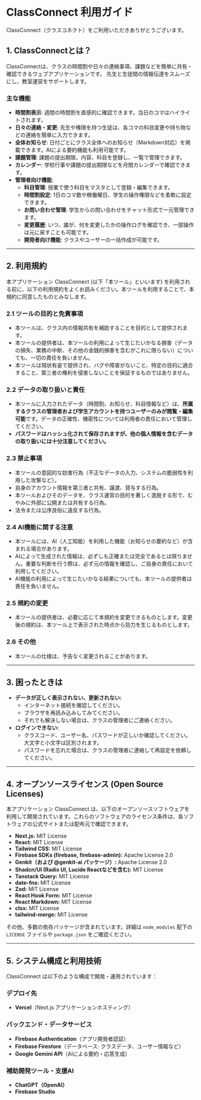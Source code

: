 
# ClassConnect 利用ガイド

ClassConnect（クラスコネクト）をご利用いただきありがとうございます。

## 1. ClassConnectとは？

ClassConnectは、クラスの時間割や日々の連絡事項、課題などを簡単に共有・確認できるウェブアプリケーションです。
先生と生徒間の情報伝達をスムーズにし、教室運営をサポートします。

### 主な機能

*   **時間割表示**: 週間の時間割を直感的に確認できます。当日のコマはハイライトされます。
*   **日々の連絡・変更**: 先生や権限を持つ生徒は、各コマの科目変更や持ち物などの連絡を簡単に入力できます。
*   **全体お知らせ**: 日付ごとにクラス全体へのお知らせ（Markdown対応）を掲載できます。AIによる要約機能も利用可能です。
*   **課題管理**: 課題の提出期限、内容、科目を登録し、一覧で管理できます。
*   **カレンダー**: 学校行事や課題の提出期限などを月間カレンダーで確認できます。
*   **管理者向け機能**:
    *   **科目管理**: 授業で使う科目をマスタとして登録・編集できます。
    *   **時間割設定**: 1日のコマ数や稼働曜日、学生の操作権限などを柔軟に設定できます。
    *   **お問い合わせ管理**: 学生からの問い合わせをチャット形式で一元管理できます。
    *   **変更履歴**: いつ、誰が、何を変更したかの操作ログを確認でき、一部操作は元に戻すことも可能です。
    *   **開発者向け機能**: クラスやユーザーの一括作成が可能です。

---

## 2. 利用規約

本アプリケーション ClassConnect (以下「本ツール」といいます) を利用される前に、以下の利用規約をよくお読みください。本ツールを利用することで、本規約に同意したものとみなします。

### 2.1 ツールの目的と免責事項

*   本ツールは、クラス内の情報共有を補助することを目的として提供されます。
*   本ツールの提供者は、本ツールの利用によって生じたいかなる損害（データの損失、業務の中断、その他の金銭的損害を含むがこれに限らない）についても、一切の責任を負いません。
*   本ツールは現状有姿で提供され、バグや障害がないこと、特定の目的に適合すること、第三者の権利を侵害しないことを保証するものではありません。

### 2.2 データの取り扱いと責任

*   本ツールに入力されたデータ（時間割、お知らせ、科目情報など）は、**所属するクラスの管理者および学生アカウントを持つユーザーのみが閲覧・編集可能**です。データの正確性、機密性については利用者の責任において管理してください。
*   **パスワードはハッシュ化されて保存されますが、他の個人情報を含むデータの取り扱いには十分注意してください。**

### 2.3 禁止事項

*   本ツールの意図的な妨害行為（不正なデータの入力、システムの脆弱性を利用した攻撃など）。
*   自身のアカウント情報を第三者と共有、譲渡、貸与する行為。
*   本ツールおよびそのデータを、クラス運営の目的を著しく逸脱する形で、むやみに外部に公開または共有する行為。
*   法令または公序良俗に違反する行為。

### 2.4 AI機能に関する注意

*   本ツールには、AI（人工知能）を利用した機能（お知らせの要約など）が含まれる場合があります。
*   AIによって生成された情報は、必ずしも正確または完全であるとは限りません。重要な判断を行う際は、必ず元の情報を確認し、ご自身の責任において利用してください。
*   AI機能の利用によって生じたいかなる結果についても、本ツールの提供者は責任を負いません。

### 2.5 規約の変更

*   本ツールの提供者は、必要に応じて本規約を変更できるものとします。変更後の規約は、本ツール上で表示された時点から効力を生じるものとします。

### 2.6 その他

*   本ツールの仕様は、予告なく変更されることがあります。

---

## 3. 困ったときは

*   **データが正しく表示されない、更新されない:**
    *   インターネット接続を確認してください。
    *   ブラウザを再読み込みしてみてください。
    *   それでも解決しない場合は、クラスの管理者にご連絡ください。
*   **ログインできない:**
    *   クラスコード、ユーザー名、パスワードが正しいか確認してください。大文字と小文字は区別されます。
    *   パスワードを忘れた場合は、クラスの管理者に連絡して再設定を依頼してください。

---

## 4. オープンソースライセンス (Open Source Licenses)

本アプリケーション ClassConnect は、以下のオープンソースソフトウェアを利用して開発されています。これらのソフトウェアのライセンス条件は、各ソフトウェアの公式サイトまたは配布元で確認できます。

*   **Next.js:** MIT License
*   **React:** MIT License
*   **Tailwind CSS:** MIT License
*   **Firebase SDKs (firebase, firebase-admin):** Apache License 2.0
*   **Genkit（および @genkit-ai パッケージ）:** Apache License 2.0
*   **Shadcn/UI (Radix UI, Lucide Reactなどを含む):** MIT License
*   **Tanstack Query:** MIT License
*   **date-fns:** MIT License
*   **Zod:** MIT License
*   **React Hook Form:** MIT License
*   **React Markdown:** MIT License
*   **clsx:** MIT License
*   **tailwind-merge:** MIT License

その他、多数の依存パッケージが含まれています。詳細は `node_modules` 配下の `LICENSE` ファイルや `package.json` をご確認ください。

---

## 5. システム構成と利用技術

ClassConnect は以下のような構成で開発・運用されています：

### デプロイ先

*   **Vercel**（Next.js アプリケーションホスティング）

### バックエンド・データサービス

*   **Firebase Authentication**（アプリ開発者認証）
*   **Firebase Firestore**（データベース: クラスデータ、ユーザー情報など）
*   **Google Gemini API**（AIによる要約・応答生成）

### 補助開発ツール・支援AI

*   **ChatGPT（OpenAI）**
*   **Firebase Studio**
